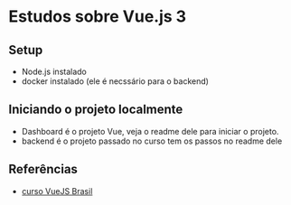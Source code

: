 # Estudos sobre Vue.js 3

## Setup
- Node.js instalado
- docker instalado (ele é necssário para o backend)

## Iniciando o projeto localmente
- Dashboard é o projeto Vue, veja o readme dele para iniciar o projeto.
- backend é o projeto passado no curso tem os passos no readme dele

## Referências
- [curso VueJS Brasil](https://igorhalfeld.teachable.com/p/treinamento-completo-e-gratuito-de-vue-js-3-do-iniciante-ao-avancado)